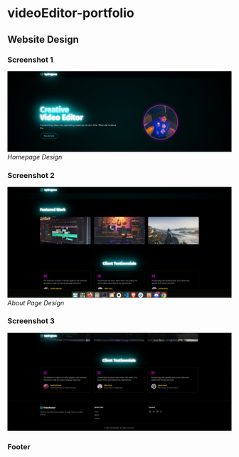 # videoEditor-portfolio

## Website Design

### Screenshot 1
![Screenshot 1](./images/Screenshot%20from%202024-12-29%2017-30-59.png)
*Homepage Design*

### Screenshot 2
![Screenshot 2](./images/Screenshot%20from%202024-12-29%2017-31-24.png)
*About Page Design*

### Screenshot 3
![Screenshot 3](./images/Screenshot%20from%202024-12-29%2017-31-37.png)
### Footer